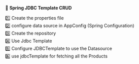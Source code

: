 :beginner: **Spring JDBC Template CRUD**  

:one: Create the properties file  
:two: configure data source in AppConfig (Spring Configuration)  
:three: Create the repository  
:four: Use Jdbc Template   
:five: Configure JDBCTemplate to use the Datasource  
:six: use jdbcTemplate for fetching all the Products 

  
